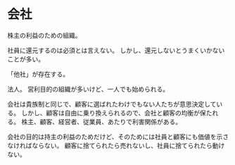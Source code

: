 # 会社

株主の利益のための組織。

社員に還元するのは必須とは言えない。
しかし、還元しないとうまくいかないことが多い。

「他社」が存在する。

法人。
営利目的の組織が多いけど、一人でも始められる。

会社は貴族制と同じで、顧客に選ばれたわけでもない人たちが意思決定している。
しかし、顧客は自由に乗り換えられるので、会社と顧客の均衡が保たれる。
株主、顧客、経営者、従業員、あたりで利害関係がある。

会社の目的は持主の利益のためだけど、そのためには社員と顧客にも価値を示さなければならない。
顧客に捨てられたら売れないし、社員に捨てられたら動けない。
